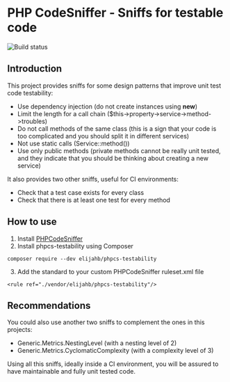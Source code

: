 # PHP CodeSniffer - Sniffs for testable code

![Build status](https://travis-ci.org/elijahb/phpcs-testability.svg?branch=master)

## Introduction

This project provides sniffs for some design patterns that improve
unit test code testability:

* Use dependency injection (do not create instances using **new**)
* Limit the length for a call chain ($this->property->service->method->troubles)
* Do not call methods of the same class (this is a sign that your code is too complicated and you should split it
in different services)
* Not use static calls (Service::method())
* Use only public methods (private methods cannot be really unit tested, and they indicate that you should be thinking about
creating a new service)

It also provides two other sniffs, useful for CI environments:

* Check that a test case exists for every class
* Check that there is at least one test for every method

## How to use

1. Install [PHPCodeSniffer](https://github.com/squizlabs/PHP_CodeSniffer)
2. Install phpcs-testability using Composer

```
composer require --dev elijahb/phpcs-testability
```

3. Add the standard to your custom PHPCodeSniffer ruleset.xml file

```
<rule ref="./vendor/elijahb/phpcs-testability"/>

```

## Recommendations

You could also use another two sniffs to complement the ones in this projects:

* Generic.Metrics.NestingLevel (with a nesting level of 2)
* Generic.Metrics.CyclomaticComplexity (with a complexity level of 3)

Using all this sniffs, ideally inside a CI environment, you will be assured
to have maintainable and fully unit tested code.
